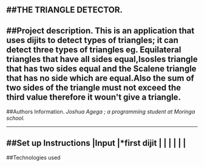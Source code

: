 ##THE TRIANGLE DETECTOR.
---
##Project description.
**This is an application that uses dijits to detect types of triangles;
  it can detect three types of triangles eg. Equilateral triangles that
  have all sides equal,Isosles triangle that has two sides equal and the
  Scalene triangle that has no side which are equal.Also the sum of two sides
  of the triangle must not exceed the third value therefore it woun't give a
  triangle.**
---
##Authors Information.
*Joshua Agega ; a programming student at Moringa school.*

---
##Set up Instructions
|**Input**
|*first dijit
|
|
|
|
|
|
---
##Technologies used

